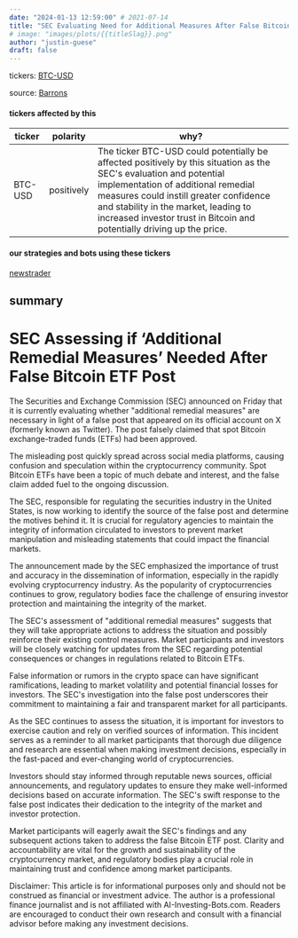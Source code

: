 ```yaml
---
date: "2024-01-13 12:59:00" # 2021-07-14
title: "SEC Evaluating Need for Additional Measures After False Bitcoin ETF Announcement"
# image: "images/plots/{{titleSlag}}.png"
author: "justin-guese"
draft: false
---
```

tickers: <a href='https://finance.yahoo.com/quote/BTC-USD' target='_blank'>BTC-USD</a> 

source: <a href='https://www.barrons.com/articles/bitcoin-etf-sec-x-account-e34048cd' target='_blank'>Barrons</a>

#### tickers affected by this

| ticker | polarity | why? |
|------------|------------|------------|
| BTC-USD | positively | The ticker BTC-USD could potentially be affected positively by this situation as the SEC's evaluation and potential implementation of additional remedial measures could instill greater confidence and stability in the market, leading to increased investor trust in Bitcoin and potentially driving up the price. |



#### our strategies and bots using these tickers

[newstrader](/strategies/newstrader)

## summary

# SEC Assessing if ‘Additional Remedial Measures’ Needed After False Bitcoin ETF Post

The Securities and Exchange Commission (SEC) announced on Friday that it is currently evaluating whether "additional remedial measures" are necessary in light of a false post that appeared on its official account on X (formerly known as Twitter). The post falsely claimed that spot Bitcoin exchange-traded funds (ETFs) had been approved.

The misleading post quickly spread across social media platforms, causing confusion and speculation within the cryptocurrency community. Spot Bitcoin ETFs have been a topic of much debate and interest, and the false claim added fuel to the ongoing discussion.

The SEC, responsible for regulating the securities industry in the United States, is now working to identify the source of the false post and determine the motives behind it. It is crucial for regulatory agencies to maintain the integrity of information circulated to investors to prevent market manipulation and misleading statements that could impact the financial markets.

The announcement made by the SEC emphasized the importance of trust and accuracy in the dissemination of information, especially in the rapidly evolving cryptocurrency industry. As the popularity of cryptocurrencies continues to grow, regulatory bodies face the challenge of ensuring investor protection and maintaining the integrity of the market.

The SEC's assessment of "additional remedial measures" suggests that they will take appropriate actions to address the situation and possibly reinforce their existing control measures. Market participants and investors will be closely watching for updates from the SEC regarding potential consequences or changes in regulations related to Bitcoin ETFs.

False information or rumors in the crypto space can have significant ramifications, leading to market volatility and potential financial losses for investors. The SEC's investigation into the false post underscores their commitment to maintaining a fair and transparent market for all participants.

As the SEC continues to assess the situation, it is important for investors to exercise caution and rely on verified sources of information. This incident serves as a reminder to all market participants that thorough due diligence and research are essential when making investment decisions, especially in the fast-paced and ever-changing world of cryptocurrencies.

Investors should stay informed through reputable news sources, official announcements, and regulatory updates to ensure they make well-informed decisions based on accurate information. The SEC's swift response to the false post indicates their dedication to the integrity of the market and investor protection.

Market participants will eagerly await the SEC's findings and any subsequent actions taken to address the false Bitcoin ETF post. Clarity and accountability are vital for the growth and sustainability of the cryptocurrency market, and regulatory bodies play a crucial role in maintaining trust and confidence among market participants.

Disclaimer: This article is for informational purposes only and should not be construed as financial or investment advice. The author is a professional finance journalist and is not affiliated with AI-Investing-Bots.com. Readers are encouraged to conduct their own research and consult with a financial advisor before making any investment decisions.